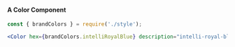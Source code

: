 #### A Color Component
```jsx
const { brandColors } = require('./style');

<Color hex={brandColors.intelliRoyalBlue} description="intelli-royal-blue" />
```
